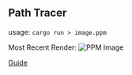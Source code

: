 ## Path Tracer

usage: `cargo run > image.ppm`

Most Recent Render:
![PPM Image](image.ppm "Recent Render")



[Guide](https://raytracing.github.io/books/RayTracingInOneWeekend.html#outputanimage)